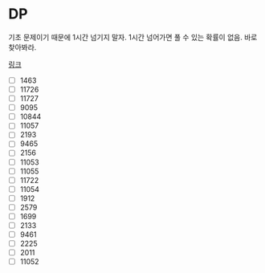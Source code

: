 # DP

기초 문제이기 때문에 1시간 넘기지 말자. 1시간 넘어가면 풀 수 있는 확률이 없음. 바로 찾아봐라.

[링크](https://www.acmicpc.net/workbook/view/9001)

- [ ] 1463
- [ ] 11726
- [ ] 11727
- [ ] 9095
- [ ] 10844
- [ ] 11057
- [ ] 2193
- [ ] 9465
- [ ] 2156
- [ ] 11053
- [ ] 11055
- [ ] 11722
- [ ] 11054
- [ ] 1912
- [ ] 2579
- [ ] 1699
- [ ] 2133
- [ ] 9461
- [ ] 2225
- [ ] 2011
- [ ] 11052